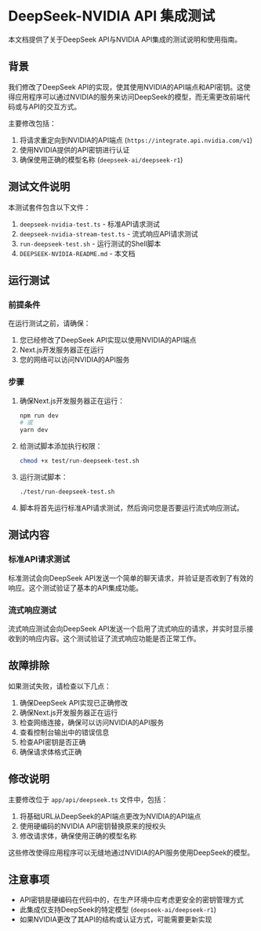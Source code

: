 # DeepSeek-NVIDIA API 集成测试

本文档提供了关于DeepSeek API与NVIDIA API集成的测试说明和使用指南。

## 背景

我们修改了DeepSeek API的实现，使其使用NVIDIA的API端点和API密钥。这使得应用程序可以通过NVIDIA的服务来访问DeepSeek的模型，而无需更改前端代码或与API的交互方式。

主要修改包括：

1. 将请求重定向到NVIDIA的API端点 (`https://integrate.api.nvidia.com/v1`)
2. 使用NVIDIA提供的API密钥进行认证
3. 确保使用正确的模型名称 (`deepseek-ai/deepseek-r1`)

## 测试文件说明

本测试套件包含以下文件：

1. `deepseek-nvidia-test.ts` - 标准API请求测试
2. `deepseek-nvidia-stream-test.ts` - 流式响应API请求测试
3. `run-deepseek-test.sh` - 运行测试的Shell脚本
4. `DEEPSEEK-NVIDIA-README.md` - 本文档

## 运行测试

### 前提条件

在运行测试之前，请确保：

1. 您已经修改了DeepSeek API实现以使用NVIDIA的API端点
2. Next.js开发服务器正在运行
3. 您的网络可以访问NVIDIA的API服务

### 步骤

1. 确保Next.js开发服务器正在运行：

   ```bash
   npm run dev
   # 或
   yarn dev
   ```

2. 给测试脚本添加执行权限：

   ```bash
   chmod +x test/run-deepseek-test.sh
   ```

3. 运行测试脚本：

   ```bash
   ./test/run-deepseek-test.sh
   ```

4. 脚本将首先运行标准API请求测试，然后询问您是否要运行流式响应测试。

## 测试内容

### 标准API请求测试

标准测试会向DeepSeek API发送一个简单的聊天请求，并验证是否收到了有效的响应。这个测试验证了基本的API集成功能。

### 流式响应测试

流式响应测试会向DeepSeek API发送一个启用了流式响应的请求，并实时显示接收到的响应内容。这个测试验证了流式响应功能是否正常工作。

## 故障排除

如果测试失败，请检查以下几点：

1. 确保DeepSeek API实现已正确修改
2. 确保Next.js开发服务器正在运行
3. 检查网络连接，确保可以访问NVIDIA的API服务
4. 查看控制台输出中的错误信息
5. 检查API密钥是否正确
6. 确保请求体格式正确

## 修改说明

主要修改位于 `app/api/deepseek.ts` 文件中，包括：

1. 将基础URL从DeepSeek的API端点更改为NVIDIA的API端点
2. 使用硬编码的NVIDIA API密钥替换原来的授权头
3. 修改请求体，确保使用正确的模型名称

这些修改使得应用程序可以无缝地通过NVIDIA的API服务使用DeepSeek的模型。

## 注意事项

- API密钥是硬编码在代码中的，在生产环境中应考虑更安全的密钥管理方式
- 此集成仅支持DeepSeek的特定模型 (`deepseek-ai/deepseek-r1`)
- 如果NVIDIA更改了其API的结构或认证方式，可能需要更新实现
